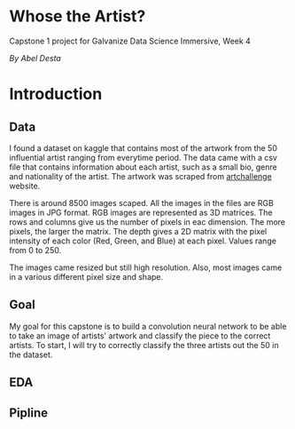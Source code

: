 # Whose the Artist?
Capstone 1 project for Galvanize Data Science Immersive, Week 4

*By Abel Desta*

# Introduction
## Data
I found a dataset on kaggle that contains most of the artwork from the 50 influential artist ranging from everytime period. The data came with a csv file that contains information about each artist, such as a small bio, genre and nationality of the artist. The artwork was scraped from [artchallenge](http://artchallenge.ru/?lang=en) website. 

There is around 8500 images scaped. All the images in the files are RGB images in JPG format. RGB images are represented as 3D matrices. The rows and columns give us the number of pixels in eac dimension. The more pixels, the larger the matrix. The depth gives a 2D matrix with the pixel intensity of each color (Red, Green, and Blue) at each pixel. Values range from 0 to 250.

The images came resized but still high resolution. Also, most images came in a various different pixel size and shape.

## Goal
My goal for this capstone is to build a convolution neural network to be able to take an image of artists' artwork and classify the piece to the correct artists. To start, I will try to correctly classify the three artists out the 50 in the dataset.

## EDA

## Pipline 
